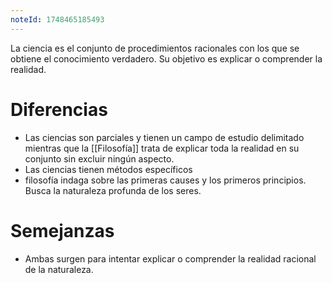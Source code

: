 ```yaml
---
noteId: 1748465185493
---
```


La ciencia es el conjunto de procedimientos racionales con los que se obtiene el conocimiento verdadero. Su objetivo es explicar o comprender la realidad.

# Diferencias
- Las ciencias son parciales y tienen un campo de estudio delimitado mientras que la [[Filosofía]] trata de explicar toda la realidad en su conjunto sin excluir ningún aspecto.
- Las ciencias tienen métodos específicos
- filosofía indaga sobre las primeras causes y los primeros principios. Busca la naturaleza profunda de los seres.
# Semejanzas
- Ambas surgen para intentar explicar o comprender la realidad racional de la naturaleza.

